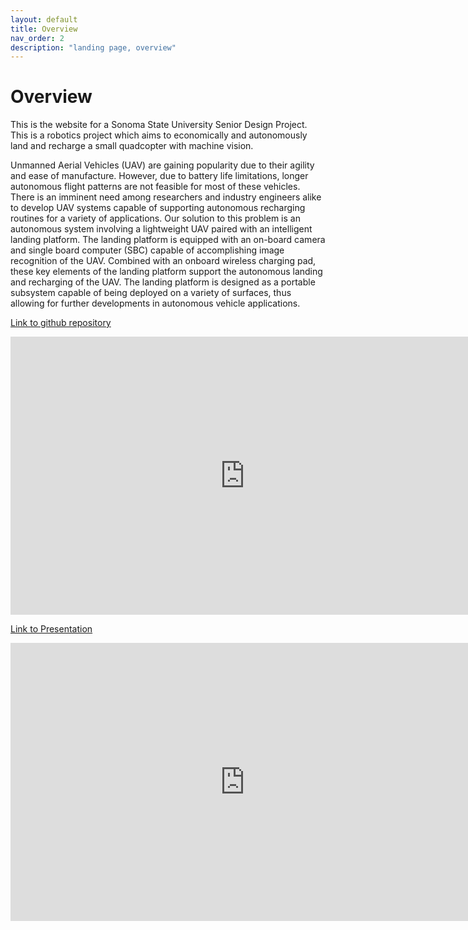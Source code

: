 ```yaml
---
layout: default
title: Overview
nav_order: 2
description: "landing page, overview"
---
```


# Overview

This is the website for a Sonoma State University Senior Design Project. This is a robotics project which aims to economically and autonomously land and recharge a small quadcopter with machine vision.
<p>
Unmanned Aerial Vehicles (UAV) are gaining popularity due to their agility and ease of manufacture. However, due to battery life limitations, longer autonomous flight patterns are not feasible for most of these vehicles. There is an imminent need among researchers and industry engineers alike to develop UAV systems capable of supporting autonomous recharging routines for a variety of applications. Our solution to this problem is an autonomous system involving a lightweight UAV paired with an intelligent landing platform. The landing platform is equipped with an on-board camera and single board computer (SBC) capable of accomplishing image recognition of the UAV. Combined with an onboard wireless charging pad, these key elements of the landing platform support the autonomous landing and recharging of the UAV. The landing platform is designed as a portable subsystem capable of being deployed on a variety of surfaces, thus allowing for further developments in autonomous vehicle applications.
</p>

[Link to github repository ](https://github.com/mcginnisa/UAV-Land-Recharge)

<iframe src="https://docs.google.com/presentation/d/e/2PACX-1vSkpM_yCc49JTO5zRa8x3dMdDgFoh8z6g4rTmBqaZefHjEN8yGHA6hv54hSP9ox5MToDLDFbW3hARLi/embed?start=false&loop=false&delayms=3000" frameborder="0" width="750" height="445" allowfullscreen="true" mozallowfullscreen="true" webkitallowfullscreen="true"></iframe>

[Link to Presentation](https://docs.google.com/presentation/d/e/2PACX-1vSkpM_yCc49JTO5zRa8x3dMdDgFoh8z6g4rTmBqaZefHjEN8yGHA6hv54hSP9ox5MToDLDFbW3hARLi/pub?start=false&loop=false&delayms=3000)

<iframe width="750" height="445" src="https://www.youtube.com/embed/pfCePxt3lAw" frameborder="0" allow="accelerometer; autoplay; encrypted-media; gyroscope; picture-in-picture" allowfullscreen></iframe>
